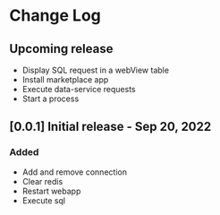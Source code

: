 # Change Log

## Upcoming release

- Display SQL request in a webView table
- Install marketplace app
- Execute data-service requests
- Start a process

## [0.0.1] Initial release  - Sep 20, 2022

### Added

- Add and remove connection
- Clear redis
- Restart webapp
- Execute sql
